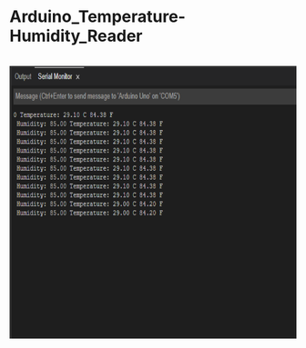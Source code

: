 # Arduino_Temperature-Humidity_Reader

<br>

<img height="480" src = https://github.com/arjunvtsuresh/Arduino_Temperature-Humidity_Reader/blob/main/img/Screenshot%202021-10-05%20172213.png>


<br>
